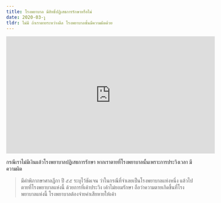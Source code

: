```yaml
---
title: โรงพยาบาล มีสิทธิ์ปฏิเสธการรักษาหรือไม่
date: 2020-03-ๅุ
tldr: ไม่มี ถ้าเราตายระหว่างดีล โรงพยาบาลนั้นมีความผิดด้วย
---
```


<iframe width="560" height="315" src="https://www.youtube.com/embed/ZawnsJZ-Npo?start=8317" frameborder="0" allow="accelerometer; autoplay; encrypted-media; gyroscope; picture-in-picture" allowfullscreen></iframe>

กรณีเราไม่มีเงินแล้วโรงพยาบาลปฏิเสธการรักษา หากเราตายที่โรงพยาบาลนั้นเพราะการประวิงเวลา มีความผิด

> มีคำพิภากษาศาลฎีกา ปี ๕๕ ระบุไว้ชัดเจน ว่าในกรณีที่จำเลยเป็นโรงพยาบาลแห่งหนึ่ง แล้วไปตายที่โรงพยาบาลแห่งนี้ ด้วยการที่เค้าประวิง เค้าไม่ยอมรักษา ถือว่าความตายเกิดขึ้นที่โรงพยาบาลแห่งนี้ โรงพยาบาลต้องจ่ายค่าเสียหายให้เค้า
